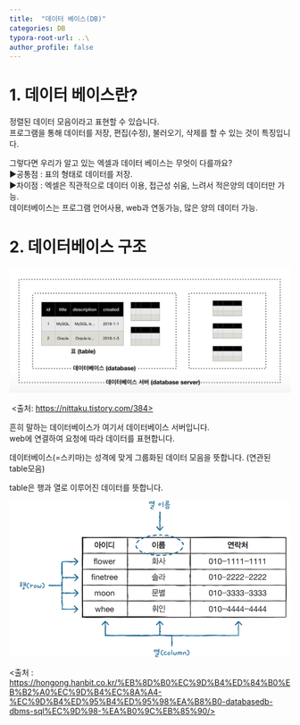 ```yaml
---
title:  "데이터 베이스(DB)"
categories: DB
typora-root-url: ..\
author_profile: false
---
```




# 1. 데이터 베이스란?

정렬된 데이터 모음이라고 표현할 수 있습니다.  
프로그램을 통해 데이터를 저장, 편집(수정), 불러오기, 삭제를 할 수 있는 것이 특징입니다.

그렇다면 우리가 알고 있는 엑셀과 데이터 베이스는 무엇이 다를까요?  
▶공통점 : 표의 형태로 데이터를 저장.  
▶차이점 : 엑셀은 직관적으로 데이터 이용, 접근성 쉬움, 느려서 적은양의 데이터만 가능.  
		    데이터베이스는 프로그램 언어사용, web과 연동가능, 많은 양의 데이터 가능.



# 2. 데이터베이스 구조



![image](/images/2024-04-26-first/image.png)

​										<출처: https://nittaku.tistory.com/384>	



흔히 말하는 데이터베이스가 여기서 데이터베이스 서버입니다.  
web에 연결하여 요청에 따라 데이터를 표현합니다.

데이터베이스(=스키마)는 성격에 맞게 그룹화된 데이터 모음을 뜻합니다. (연관된 table모음)

table은 행과 열로 이루어진 데이터를 뜻합니다.



![sql_table](/images/2024-04-26-first/sql_table.png)

<출처 : https://hongong.hanbit.co.kr/%EB%8D%B0%EC%9D%B4%ED%84%B0%EB%B2%A0%EC%9D%B4%EC%8A%A4-%EC%9D%B4%ED%95%B4%ED%95%98%EA%B8%B0-databasedb-dbms-sql%EC%9D%98-%EA%B0%9C%EB%85%90/>




